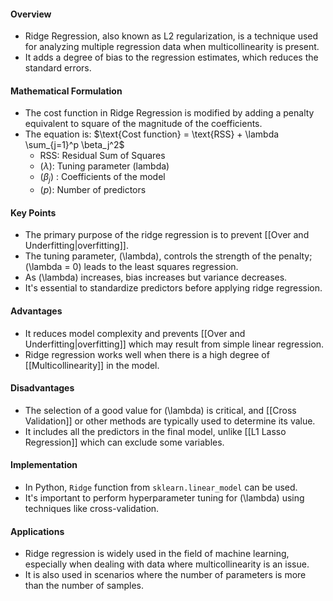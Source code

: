 #### Overview
- Ridge Regression, also known as L2 regularization, is a technique used for analyzing multiple regression data when multicollinearity is present.
- It adds a degree of bias to the regression estimates, which reduces the standard errors.

#### Mathematical Formulation
- The cost function in Ridge Regression is modified by adding a penalty equivalent to square of the magnitude of the coefficients.
- The equation is: $\text{Cost function} = \text{RSS} + \lambda \sum_{j=1}^p \beta_j^2$
  - RSS: Residual Sum of Squares
  - $(\lambda)$: Tuning parameter (lambda)
  - $(\beta_j)$ : Coefficients of the model
  - $(p)$: Number of predictors

#### Key Points
- The primary purpose of the ridge regression is to prevent [[Over and Underfitting|overfitting]].
- The tuning parameter, \(\lambda\), controls the strength of the penalty; \(\lambda = 0\) leads to the least squares regression.
- As \(\lambda\) increases, bias increases but variance decreases.
- It's essential to standardize predictors before applying ridge regression.

#### Advantages
- It reduces model complexity and prevents [[Over and Underfitting|overfitting]] which may result from simple linear regression.
- Ridge regression works well when there is a high degree of [[Multicollinearity]] in the model.

#### Disadvantages
- The selection of a good value for \(\lambda\) is critical, and [[Cross Validation]] or other methods are typically used to determine its value.
- It includes all the predictors in the final model, unlike [[L1 Lasso Regression]] which can exclude some variables.

#### Implementation
- In Python, `Ridge` function from `sklearn.linear_model` can be used.
- It's important to perform hyperparameter tuning for \(\lambda\) using techniques like cross-validation.

#### Applications
- Ridge regression is widely used in the field of machine learning, especially when dealing with data where multicollinearity is an issue.
- It is also used in scenarios where the number of parameters is more than the number of samples.